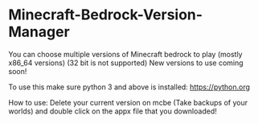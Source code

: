# Minecraft-Bedrock-Version-Manager
You can choose multiple versions of Minecraft bedrock to play (mostly x86_64 versions) (32 bit is not supported)
New versions to use coming soon!

To use this make sure python 3 and above is installed:
https://python.org

How to use:
Delete your current version on mcbe (Take backups of your worlds)
and double click on the appx file that you downloaded!
